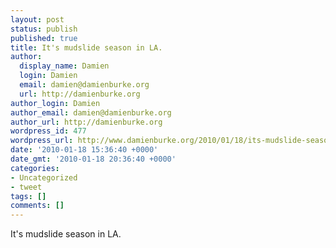 ```yaml
---
layout: post
status: publish
published: true
title: It's mudslide season in LA.
author:
  display_name: Damien
  login: Damien
  email: damien@damienburke.org
  url: http://damienburke.org
author_login: Damien
author_email: damien@damienburke.org
author_url: http://damienburke.org
wordpress_id: 477
wordpress_url: http://www.damienburke.org/2010/01/18/its-mudslide-season-in-la/
date: '2010-01-18 15:36:40 +0000'
date_gmt: '2010-01-18 20:36:40 +0000'
categories:
- Uncategorized
- tweet
tags: []
comments: []
---
```

<p>It's mudslide season in LA.</p>
